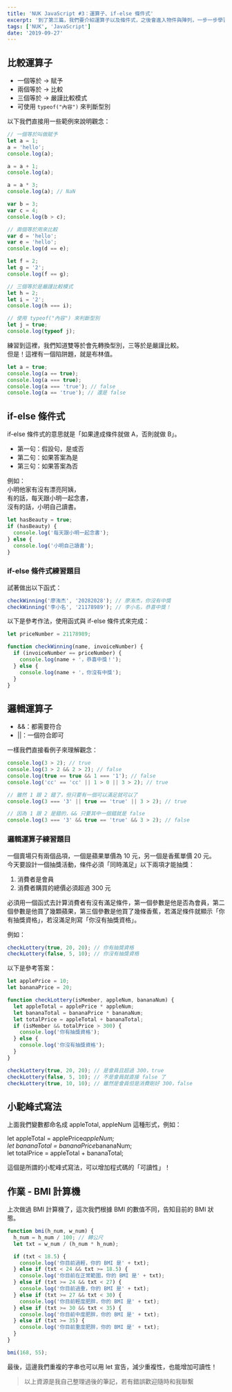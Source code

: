 ```yaml
---
title: 'NUK JavaScript #3：運算子、if-else 條件式'
excerpt: '到了第三篇，我們要介紹運算子以及條件式，之後會進入物件與陣列，一步一步學習 JS 的基礎。'
tags: ['NUK', 'JavaScript']
date: '2019-09-27'
---
```


## 比較運算子

- 一個等於 → 賦予
- 兩個等於 → 比較
- 三個等於 → 嚴謹比較模式
- 可使用 `typeof("內容")` 來判斷型別

以下我們直接用一些範例來說明觀念：

```javascript
// 一個等於叫做賦予
let a = 1;
a = 'hello';
console.log(a);

a = a + 1;
console.log(a);

a = a * 3;
console.log(a); // NaN

var b = 3;
var c = 4;
console.log(b > c);

// 兩個等於用來比較
var d = 'hello';
var e = 'hello';
console.log(d == e);

let f = 2;
let g = '2';
console.log(f == g);

// 三個等於是嚴謹比較模式
let h = 2;
let i = '2';
console.log(h === i);

// 使用 typeof("內容") 來判斷型別
let j = true;
console.log(typeof j);
```

練習到這裡，我們知道雙等於會先轉換型別，三等於是嚴謹比較。  
但是！這裡有一個陷阱題，就是布林值。

```javascript
let a = true;
console.log(a == true);
console.log(a === true);
console.log(a === 'true'); // false
console.log(a == 'true'); // 還是 false
```

## if-else 條件式

if-else 條件式的意思就是「如果達成條件就做 A，否則就做 B」。

- 第一句：假設句，是或否
- 第二句：如果答案為是
- 第三句：如果答案為否

例如：  
小明他家有沒有漂亮阿姨，  
有的話，每天跟小明一起念書，  
沒有的話，小明自己讀書。

```javascript
let hasBeauty = true;
if (hasBeauty) {
  console.log('每天跟小明一起念書');
} else {
  console.log('小明自己讀書');
}
```

### if-else 條件式練習題目

試著做出以下函式：

```javascript
checkWinning('廖洧杰', '20282028'); // 廖洧杰，你沒有中獎
checkWinning('李小名', '21178989'); // 李小名，恭喜中獎！
```

以下是參考作法，使用函式與 if-else 條件式來完成：

```javascript
let priceNumber = 21178989;

function checkWinning(name, invoiceNumber) {
  if (invoiceNumber == priceNumber) {
    console.log(name + '，恭喜中獎！');
  } else {
    console.log(name + '，你沒有中獎');
  }
}
```

## 邏輯運算子

- &&：都需要符合
- ||：一個符合即可

一樣我們直接看例子來理解觀念：

```javascript
console.log(3 > 2); // true
console.log(3 > 2 && 2 > 2); // false
console.log(true == true && 1 === '1'); // false
console.log('cc' == 'cc' || 1 > 0 || 3 > 2); // true

// 雖然 1 跟 2 錯了，但只要有一個可以滿足就可以了
console.log(3 === '3' || true == 'true' || 3 > 2); // true

// 因為 1 跟 2 是錯的，&& 只要其中一個錯就是 false
console.log(3 === '3' && true == 'true' && 3 > 2); // false
```

### 邏輯運算子練習題目

一個賣場只有兩個品項，一個是蘋果單價為 10 元，另一個是香蕉單價 20 元。  
今天要設計一個抽獎活動，條件必須「同時滿足」以下兩項才能抽獎：

1. 消費者是會員
2. 消費者購買的總價必須超過 300 元

必須用一個函式去計算消費者有沒有滿足條件，第一個參數是他是否為會員，第二個參數是他買了幾顆蘋果，第三個參數是他買了幾條香蕉，若滿足條件就顯示「你有抽獎資格」，若沒滿足則寫「你沒有抽獎資格」。

例如：

```javascript
checkLottery(true, 20, 20); // 你有抽獎資格
checkLottery(false, 5, 10); // 你沒有抽獎資格
```

以下是參考答案：

```javascript
let applePrice = 10;
let bananaPrice = 20;

function checkLottery(isMember, appleNum, bananaNum) {
  let appleTotal = applePrice * appleNum;
  let bananaTotal = bananaPrice * bananaNum;
  let totalPrice = appleTotal + bananaTotal;
  if (isMember && totalPrice > 300) {
    console.log('你有抽獎資格');
  } else {
    console.log('你沒有抽獎資格');
  }
}

checkLottery(true, 20, 20); // 是會員且超過 300，true
checkLottery(false, 5, 10); // 不是會員就直接 false 了
checkLottery(true, 10, 10); // 雖然是會員但是消費剛好 300，false
```

## 小駝峰式寫法

上面我們變數都命名成 appleTotal, appleNum 這種形式，例如：

let appleTotal = applePrice*appleNum;  
let bananaTotal = bananaPrice*bananaNum;  
let totalPrice = appleTotal + bananaTotal;

這個是所謂的小駝峰式寫法，可以增加程式碼的「可讀性」！

## 作業 - BMI 計算機

上次做過 BMI 計算機了，這次我們根據 BMI 的數值不同，告知目前的 BMI 狀態。

```javascript
function bmi(h_num, w_num) {
  h_num = h_num / 100; // 轉公尺
  let txt = w_num / (h_num * h_num);

  if (txt < 18.5) {
    console.log('你目前過輕，你的 BMI 是' + txt);
  } else if (txt < 24 && txt >= 18.5) {
    console.log('你目前在正常範圍，你的 BMI 是' + txt);
  } else if (txt >= 24 && txt < 27) {
    console.log('你目前過重，你的 BMI 是' + txt);
  } else if (txt >= 27 && txt < 30) {
    console.log('你目前輕度肥胖，你的 BMI 是' + txt);
  } else if (txt >= 30 && txt < 35) {
    console.log('你目前中度肥胖，你的 BMI 是' + txt);
  } else if (txt >= 35) {
    console.log('你目前重度肥胖，你的 BMI 是' + txt);
  }
}

bmi(168, 55);
```

最後，這邊我們重複的字串也可以用 let 宣告，減少重複性，也能增加可讀性！

> 以上資源是我自己整理過後的筆記，若有錯誤歡迎隨時和我聯繫
